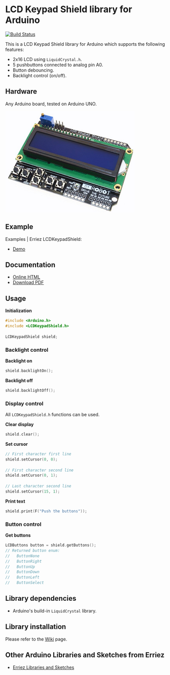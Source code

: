 # LCD Keypad Shield library for Arduino
[![Build Status](https://travis-ci.org/Erriez/ErriezLCDKeypadShield.svg?branch=master)](https://travis-ci.org/Erriez/ErriezLCDKeypadShield)

This is a LCD Keypad Shield library for Arduino which supports the following features:

* 2x16 LCD using ```LiquidCrystal.h```.
* 5 pushbuttons connected to analog pin A0.
* Button debouncing.
* Backlight control (on/off).


## Hardware
Any Arduino board, tested on Arduino UNO.

![LCD Keypad Shield](https://raw.githubusercontent.com/Erriez/ErriezLCDKeypadShield/master/extras/LCDKeypadShield_board.png)


## Example

Examples | Erriez LCDKeypadShield:

* [Demo](https://github.com/Erriez/ErriezLCDKeypadShield/blob/master/examples/Demo/Demo.ino)  


## Documentation

- [Online HTML](https://Erriez.github.io/ErriezLCDKeypadShield)
- [Download PDF](https://github.com/Erriez/ErriezLCDKeypadShield/raw/gh-pages/latex/ErriezLCDKeypadShield.pdf)


## Usage

**Initialization**

```c++
#include <Arduino.h>
#include <LCDKeypadShield.h>

LCDKeypadShield shield;
```

### Backlight control

**Backlight on**

```c++
shield.backlightOn();
```

**Backlight off**

```c++
shield.backlightOff();
```

### Display control 

All ```LCDKeypadShield.h``` functions can be used.

**Clear display**

```c++
shield.clear();
```

**Set cursor**

```c++
// First character first line
shield.setCursor(0, 0);

// First character second line
shield.setCursor(0, 1);

// Last character second line
shield.setCursor(15, 1);
```

**Print text**

```c++
shield.print(F("Push the buttons"));
```

### Button control

**Get buttons**

```c++
LCDButtons button = shield.getButtons();
// Returned button enum:
//   ButtonNone
//   ButtonRight
//   ButtonUp
//   ButtonDown
//   ButtonLeft
//   ButtonSelect
```

## Library dependencies

- Arduino's build-in ```LiquidCrystal``` library.


## Library installation

Please refer to the [Wiki](https://github.com/Erriez/ErriezArduinoLibrariesAndSketches/wiki) page.


## Other Arduino Libraries and Sketches from Erriez

* [Erriez Libraries and Sketches](https://github.com/Erriez/ErriezArduinoLibrariesAndSketches)
